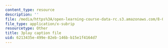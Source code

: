 ```yaml
---
content_type: resource
description: ''
file: /media/https%3A/open-learning-course-data-rc.s3.amazonaws.com/8-01sc-classical-mechanics-fall-2016/6213435e499e82eb146bb15e1f4164d7_nWaoEjE8a8M.srt
file_type: application/x-subrip
resourcetype: Other
title: 3play caption file
uid: 6213435e-499e-82eb-146b-b15e1f4164d7
---
```


